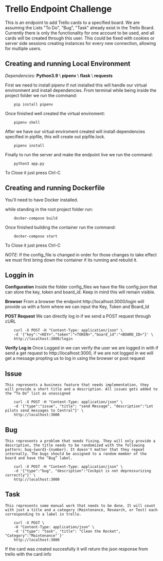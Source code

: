 # Trello Endpoint Challenge
This is an endpoint to add Trello cards to a specified board.
We are assuming the Lists "To Do", "Bug", "Task" already exist in the Trello Board.
Currently there is only the functionality for one account to be used, and all cards will be created through this user. This could be fixed with cookies or server side sessions creating instances for every new connection, allowing for multiple users.

## Creating and running Local Environment

*Dependencies:*
    **Python3.9** \\
    **pipenv** \\
    **flask** \\
    **requests** 

First we need to install pipenv if not installed this will handle our virtual environment and install dependencies. From terminal while being inside the project folder we run the command:
```
    pip install pipenv
```
Once finished well created the virtual enviroment:
```
    pipenv shell
```
After we have our virtual enviroment created will install dependencies specified in pipfile, this will create out pipfile.lock.
```
    pipenv install
```
Finally to run the server and make the endpoint live we run the command:
```
    python3 app.py
```
To Close it just press Ctrl-C


## Creating and running Dockerfile 
You'll need to have Docker installed.

while standing in the root project folder run:
```
    docker-compose build
```
Once finished building the container run the command:
```
    docker-compose start
```
To Close it just press Ctrl-C

*NOTE*: If the config_file is changed in order for those changes to take effect we must first bring down the container if its running and rebuild it.

## Loggin in

**Configuration**
Inside the folder config_files we have the file config.json that can store the key, token and board_id. Keep in mind this will remain visible.

**Browser**
From a browser the endpoint http://localhost:3000/login will provide us with a form where we can input the Key, Token and Board_Id

**POST Request**
We can directly log in if we send a POST request through cURL 
```
    curl -X POST -H "Content-Type: application/json" \                           
    -d '{"key":"<KEY>","token":"<TOKEN>","board_id":"<BOARD_ID>"}' \
    http://localhost:3000/login
```

**Verify Log in**
Once Logged in we can verify the user we are logged in with if send a get request to http://localhost:3000, if we are not logged in we will get a message propting us to log in using the browser or post request


## Issue 
    This represents a business feature that needs implementation, they will provide a short title and a description. All issues gets added to the “To Do” list as unassigned

```
    curl -X POST -H "Content-Type: application/json" \
    -d '{"type":"issue", "title": "send Message", "description":"Let pilots send messages to Central"}' \
    http://localhost:3000
```


## Bug 
    This represents a problem that needs fixing. They will only provide a description, the title needs to be randomized with the following pattern: bug-{word}-{number}. It doesn't matter that they repeat internally. The bugs should be assigned to a random member of the board and have the “Bug” label.
```
    curl -X POST -H "Content-Type: application/json" \
    -d '{"type":"bug", "description":"Cockpit is not depressurizing correctly"}' \
    http://localhost:3000
```


## Task
    This represents some manual work that needs to be done. It will count with just a title and a category (Maintenance, Research, or Test) each corresponding to a label in trello. 
```
    curl -X POST \
    -H "Content-Type: application/json" \
    -d '{"type": "task", "title": "Clean the Rocket", "Category":"Maintenance"`}'
    http://localhost:3000
```

If the card was created succesfully it will return the json response from trello with the card info

